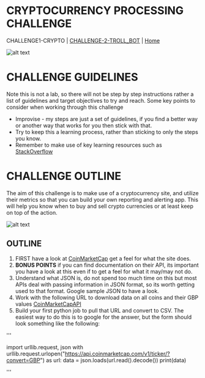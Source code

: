 # CRYPTOCURRENCY PROCESSING CHALLENGE


CHALLENGE1-CRYPTO | [CHALLENGE-2-TROLL_BOT](LAB2-TROLL/README.md) | [Home](../README.md) 

![alt text](https://news.yale.edu/sites/default/files/styles/featured_media/public/cryptocurrency-aleh-tsyvinski-ynews.jpeg?itok=3Wm2RTst&c=07307e7d6a991172b9f808eb83b18804)

# CHALLENGE GUIDELINES

Note this is not a lab, so there will not be step by step instructions rather a list of guidelines and target objectives to try and reach. Some key points to consider when working through this challenge 

* Improvise - my steps are just a set of guidelines, if you find a better way or another way that works for you then stick with that. 
* Try to keep this a learning process, rather than sticking to only the steps you know.
* Remember to make use of key learning resources such as [StackOverflow](https://stackoverflow.com/)
    
    

# CHALLENGE OUTLINE


The aim of this challenge is to make use of a cryptocurrency site, and utilize their metrics so that you can build your own reporting and alerting app. This will help you know when to buy and sell crypto currencies or at least keep on top of the action. 

![alt text](https://blog.digitexfutures.com/wp-content/uploads/2018/05/CoinMarketCap.png)

## OUTLINE 

1. FIRST have a look at [CoinMarketCap](https://coinmarketcap.com/) get a feel for what the site does.
2. **BONUS POINTS** if you can find documentation on their API, its important you have a look at this even if to get a feel for what it may/may not do.
3. Understand what JSON is, do not spend too much time on this but most APIs deal with passing information in JSON format, so its worth getting used to that format. Google sample JSON to have a look.
4. Work with the following URL to download data on all coins and their GBP values [CoinMarketCapAPI](https://api.coinmarketcap.com/v1/ticker/?convert=GBP) 
5. Build your first python job to pull that URL and convert to CSV. The easiest way to do this is to google for the answer, but the form should look something like the following:

'''

import urllib.request, json 
with urllib.request.urlopen("https://api.coinmarketcap.com/v1/ticker/?convert=GBP") as url:
    data = json.loads(url.read().decode())
    print(data)

'''

